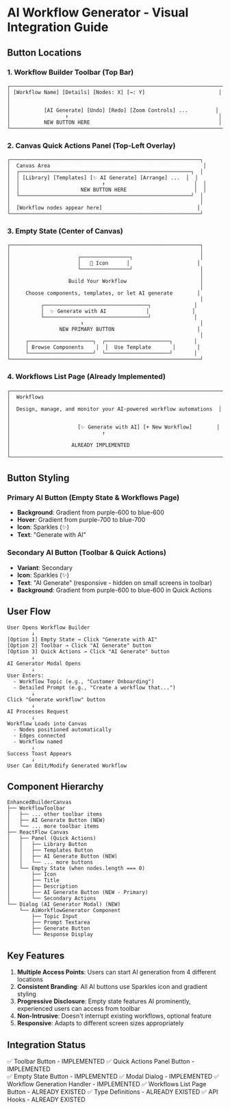 # AI Workflow Generator - Visual Integration Guide

## Button Locations

### 1. Workflow Builder Toolbar (Top Bar)
```
┌─────────────────────────────────────────────────────────────────────┐
│ [Workflow Name] [Details] [Nodes: X] [→: Y]                        │
│                                                                     │
│           [AI Generate] [Undo] [Redo] [Zoom Controls] ...         │
│                  ↑                                                 │
│           NEW BUTTON HERE                                          │
└─────────────────────────────────────────────────────────────────────┘
```

### 2. Canvas Quick Actions Panel (Top-Left Overlay)
```
┌──────────────────────────────────────────────────────────────┐
│  Canvas Area                                                  │
│  ┌────────────────────────────────────────────────────────┐  │
│  │ [Library] [Templates] [✨ AI Generate] [Arrange] ...  │  │
│  │                           ↑                             │  │
│  │                    NEW BUTTON HERE                      │  │
│  └────────────────────────────────────────────────────────┘  │
│                                                              │
│  [Workflow nodes appear here]                               │
└──────────────────────────────────────────────────────────────┘
```

### 3. Empty State (Center of Canvas)
```
┌──────────────────────────────────────────────────────────────┐
│                                                              │
│                      ┌────────────────┐                      │
│                      │   🔄 Icon      │                      │
│                      └────────────────┘                      │
│                                                              │
│                   Build Your Workflow                        │
│                                                              │
│     Choose components, templates, or let AI generate        │
│                                                              │
│          ┌──────────────────────────────────┐              │
│          │  ✨ Generate with AI             │              │
│          └──────────────────────────────────┘              │
│                       ↑                                      │
│                NEW PRIMARY BUTTON                           │
│                                                              │
│     ┌─────────────────────┐  ┌─────────────────────┐       │
│     │ Browse Components    │  │  Use Template       │       │
│     └─────────────────────┘  └─────────────────────┘       │
└──────────────────────────────────────────────────────────────┘
```

### 4. Workflows List Page (Already Implemented)
```
┌─────────────────────────────────────────────────────────────────────┐
│  Workflows                                                          │
│  Design, manage, and monitor your AI-powered workflow automations  │
│                                                                     │
│                      [✨ Generate with AI] [+ New Workflow]        │
│                              ↑                                      │
│                    ALREADY IMPLEMENTED                              │
└─────────────────────────────────────────────────────────────────────┘
```

## Button Styling

### Primary AI Button (Empty State & Workflows Page)
- **Background**: Gradient from purple-600 to blue-600
- **Hover**: Gradient from purple-700 to blue-700
- **Icon**: Sparkles (✨)
- **Text**: "Generate with AI"

### Secondary AI Button (Toolbar & Quick Actions)
- **Variant**: Secondary
- **Icon**: Sparkles (✨)
- **Text**: "AI Generate" (responsive - hidden on small screens in toolbar)
- **Background**: Gradient from purple-600 to blue-600 in Quick Actions

## User Flow

```
User Opens Workflow Builder
        ↓
[Option 1] Empty State → Click "Generate with AI"
[Option 2] Toolbar → Click "AI Generate" button
[Option 3] Quick Actions → Click "AI Generate" button
        ↓
AI Generator Modal Opens
        ↓
User Enters:
  - Workflow Topic (e.g., "Customer Onboarding")
  - Detailed Prompt (e.g., "Create a workflow that...")
        ↓
Click "Generate workflow" button
        ↓
AI Processes Request
        ↓
Workflow Loads into Canvas
  - Nodes positioned automatically
  - Edges connected
  - Workflow named
        ↓
Success Toast Appears
        ↓
User Can Edit/Modify Generated Workflow
```

## Component Hierarchy

```
EnhancedBuilderCanvas
├── WorkflowToolbar
│   ├── ... other toolbar items
│   ├── AI Generate Button (NEW)
│   └── ... more toolbar items
├── ReactFlow Canvas
│   ├── Panel (Quick Actions)
│   │   ├── Library Button
│   │   ├── Templates Button
│   │   ├── AI Generate Button (NEW)
│   │   └── ... more buttons
│   └── Empty State (when nodes.length === 0)
│       ├── Icon
│       ├── Title
│       ├── Description
│       ├── AI Generate Button (NEW - Primary)
│       └── Secondary Actions
└── Dialog (AI Generator Modal) (NEW)
    └── AiWorkflowGenerator Component
        ├── Topic Input
        ├── Prompt Textarea
        ├── Generate Button
        └── Response Display
```

## Key Features

1. **Multiple Access Points**: Users can start AI generation from 4 different locations
2. **Consistent Branding**: All AI buttons use Sparkles icon and gradient styling
3. **Progressive Disclosure**: Empty state features AI prominently, experienced users can access from toolbar
4. **Non-Intrusive**: Doesn't interrupt existing workflows, optional feature
5. **Responsive**: Adapts to different screen sizes appropriately

## Integration Status

✅ Toolbar Button - IMPLEMENTED
✅ Quick Actions Panel Button - IMPLEMENTED  
✅ Empty State Button - IMPLEMENTED
✅ Modal Dialog - IMPLEMENTED
✅ Workflow Generation Handler - IMPLEMENTED
✅ Workflows List Page Button - ALREADY EXISTED
✅ Type Definitions - ALREADY EXISTED
✅ API Hooks - ALREADY EXISTED
